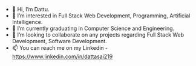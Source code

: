 - 👋 Hi, I’m Dattu.
- 👀 I’m interested in Full Stack Web Development, Programming, Artificial Intelligence.
- 🌱 I’m currently graduating in Computer Science and Engineering.
- 💞️ I’m looking to collaborate on any projects regarding Full Stack Web Development, Software Development.
- 📫 You can reach me on my Linkedin - https://www.linkedin.com/in/dattasai219

<!---
Dattu219/Dattu219 is a ✨ special ✨ repository because its `README.md` (this file) appears on your GitHub profile.
You can click the Preview link to take a look at your changes.
--->
